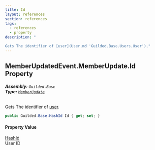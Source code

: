 ```yaml
---
title: Id
layout: references
section: references
tags:
  - references
  - property
description: "

Gets The identifier of [user](User.md 'Guilded.Base.Users.User')."
---
```


## MemberUpdatedEvent.MemberUpdate.Id Property
###### **Assembly:** `Guilded.Base`<br/>**Type:** [`MemberUpdate`](MemberUpdatedEvent.MemberUpdate.md 'Guilded.Base.Events.MemberUpdatedEvent.MemberUpdate')

Gets The identifier of [user](User.md 'Guilded.Base.Users.User').

```csharp
public Guilded.Base.HashId Id { get; set; }
```

#### Property Value
[HashId](HashId.md 'Guilded.Base.HashId')  
User ID